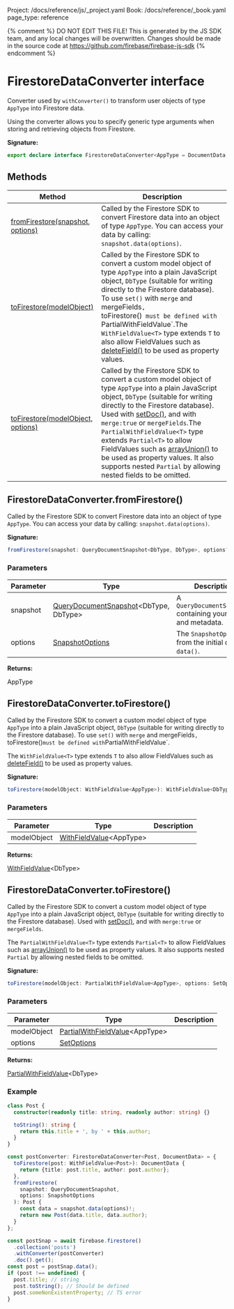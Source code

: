 Project: /docs/reference/js/_project.yaml
Book: /docs/reference/_book.yaml
page_type: reference

{% comment %}
DO NOT EDIT THIS FILE!
This is generated by the JS SDK team, and any local changes will be
overwritten. Changes should be made in the source code at
https://github.com/firebase/firebase-js-sdk
{% endcomment %}

# FirestoreDataConverter interface
Converter used by `withConverter()` to transform user objects of type `AppType` into Firestore data.

Using the converter allows you to specify generic type arguments when storing and retrieving objects from Firestore.

<b>Signature:</b>

```typescript
export declare interface FirestoreDataConverter<AppType = DocumentData, DbType extends DocumentData = AppType extends DocumentData ? AppType : DocumentData> 
```

## Methods

|  Method | Description |
|  --- | --- |
|  [fromFirestore(snapshot, options)](./firestore_.firestoredataconverter.md#firestoredataconverterfromfirestore) | Called by the Firestore SDK to convert Firestore data into an object of type <code>AppType</code>. You can access your data by calling: <code>snapshot.data(options)</code>. |
|  [toFirestore(modelObject)](./firestore_.firestoredataconverter.md#firestoredataconvertertofirestore) | Called by the Firestore SDK to convert a custom model object of type <code>AppType</code> into a plain JavaScript object, <code>DbType</code> (suitable for writing directly to the Firestore database). To use <code>set()</code> with <code>merge</code> and mergeFields<code>, </code>toFirestore()<code> must be defined with </code>PartialWithFieldValue<T>\`<!-- -->.<!-- -->The <code>WithFieldValue&lt;T&gt;</code> type extends <code>T</code> to also allow FieldValues such as [deleteField()](./firestore_.md#deletefield) to be used as property values. |
|  [toFirestore(modelObject, options)](./firestore_.firestoredataconverter.md#firestoredataconvertertofirestore) | Called by the Firestore SDK to convert a custom model object of type <code>AppType</code> into a plain JavaScript object, <code>DbType</code> (suitable for writing directly to the Firestore database). Used with [setDoc()](./firestore_.md#setdoc)<!-- -->,  and  with <code>merge:true</code> or <code>mergeFields</code>.<!-- -->The <code>PartialWithFieldValue&lt;T&gt;</code> type extends <code>Partial&lt;T&gt;</code> to allow FieldValues such as [arrayUnion()](./firestore_.md#arrayunion) to be used as property values. It also supports nested <code>Partial</code> by allowing nested fields to be omitted. |

## FirestoreDataConverter.fromFirestore()

Called by the Firestore SDK to convert Firestore data into an object of type `AppType`<!-- -->. You can access your data by calling: `snapshot.data(options)`<!-- -->.

<b>Signature:</b>

```typescript
fromFirestore(snapshot: QueryDocumentSnapshot<DbType, DbType>, options?: SnapshotOptions): AppType;
```

### Parameters

|  Parameter | Type | Description |
|  --- | --- | --- |
|  snapshot | [QueryDocumentSnapshot](./firestore_.querydocumentsnapshot.md#querydocumentsnapshot_class)<!-- -->&lt;DbType, DbType&gt; | A <code>QueryDocumentSnapshot</code> containing your data and metadata. |
|  options | [SnapshotOptions](./firestore_.snapshotoptions.md#snapshotoptions_interface) | The <code>SnapshotOptions</code> from the initial call to <code>data()</code>. |

<b>Returns:</b>

AppType

## FirestoreDataConverter.toFirestore()

Called by the Firestore SDK to convert a custom model object of type `AppType` into a plain JavaScript object, `DbType` (suitable for writing directly to the Firestore database). To use `set()` with `merge` and mergeFields`, `<!-- -->toFirestore()` must be defined with `<!-- -->PartialWithFieldValue<T>\`<!-- -->.

The `WithFieldValue<T>` type extends `T` to also allow FieldValues such as [deleteField()](./firestore_.md#deletefield) to be used as property values.

<b>Signature:</b>

```typescript
toFirestore(modelObject: WithFieldValue<AppType>): WithFieldValue<DbType>;
```

### Parameters

|  Parameter | Type | Description |
|  --- | --- | --- |
|  modelObject | [WithFieldValue](./firestore_.md#withfieldvalue)<!-- -->&lt;AppType&gt; |  |

<b>Returns:</b>

[WithFieldValue](./firestore_.md#withfieldvalue)<!-- -->&lt;DbType&gt;

## FirestoreDataConverter.toFirestore()

Called by the Firestore SDK to convert a custom model object of type `AppType` into a plain JavaScript object, `DbType` (suitable for writing directly to the Firestore database). Used with [setDoc()](./firestore_.md#setdoc)<!-- -->,  and  with `merge:true` or `mergeFields`<!-- -->.

The `PartialWithFieldValue<T>` type extends `Partial<T>` to allow FieldValues such as [arrayUnion()](./firestore_.md#arrayunion) to be used as property values. It also supports nested `Partial` by allowing nested fields to be omitted.

<b>Signature:</b>

```typescript
toFirestore(modelObject: PartialWithFieldValue<AppType>, options: SetOptions): PartialWithFieldValue<DbType>;
```

### Parameters

|  Parameter | Type | Description |
|  --- | --- | --- |
|  modelObject | [PartialWithFieldValue](./firestore_.md#partialwithfieldvalue)<!-- -->&lt;AppType&gt; |  |
|  options | [SetOptions](./firestore_.md#setoptions) |  |

<b>Returns:</b>

[PartialWithFieldValue](./firestore_.md#partialwithfieldvalue)<!-- -->&lt;DbType&gt;

### Example


```typescript
class Post {
  constructor(readonly title: string, readonly author: string) {}

  toString(): string {
    return this.title + ', by ' + this.author;
  }
}

const postConverter: FirestoreDataConverter<Post, DocumentData> = {
  toFirestore(post: WithFieldValue<Post>): DocumentData {
    return {title: post.title, author: post.author};
  },
  fromFirestore(
    snapshot: QueryDocumentSnapshot,
    options: SnapshotOptions
  ): Post {
    const data = snapshot.data(options)!;
    return new Post(data.title, data.author);
  }
};

const postSnap = await firebase.firestore()
  .collection('posts')
  .withConverter(postConverter)
  .doc().get();
const post = postSnap.data();
if (post !== undefined) {
  post.title; // string
  post.toString(); // Should be defined
  post.someNonExistentProperty; // TS error
}

```

